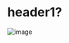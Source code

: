 # header1?
![image](https://user-images.githubusercontent.com/124476174/216801707-06994a9a-cfbf-49d8-8e4f-cd3b8673e84b.png)
